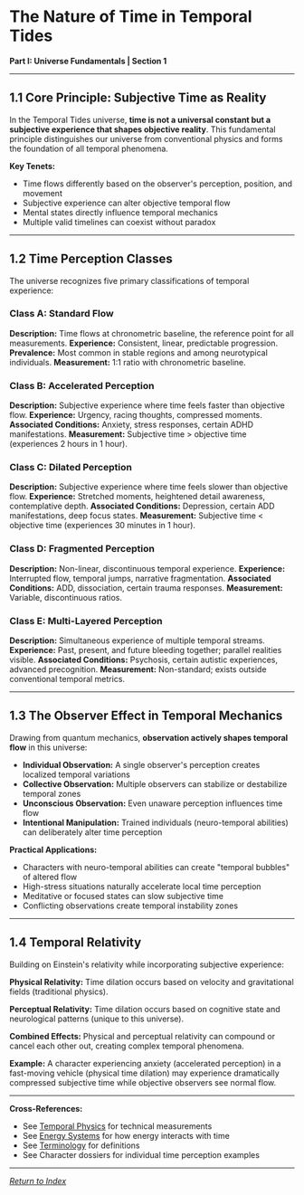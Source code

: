# The Nature of Time in Temporal Tides

**Part I: Universe Fundamentals | Section 1**

---

## 1.1 Core Principle: Subjective Time as Reality

In the Temporal Tides universe, **time is not a universal constant but a subjective experience that shapes objective reality**. This fundamental principle distinguishes our universe from conventional physics and forms the foundation of all temporal phenomena.

**Key Tenets:**
- Time flows differently based on the observer's perception, position, and movement
- Subjective experience can alter objective temporal flow
- Mental states directly influence temporal mechanics
- Multiple valid timelines can coexist without paradox

---

## 1.2 Time Perception Classes

The universe recognizes five primary classifications of temporal experience:

### Class A: Standard Flow
**Description:** Time flows at chronometric baseline, the reference point for all measurements.
**Experience:** Consistent, linear, predictable progression.
**Prevalence:** Most common in stable regions and among neurotypical individuals.
**Measurement:** 1:1 ratio with chronometric baseline.

### Class B: Accelerated Perception
**Description:** Subjective experience where time feels faster than objective flow.
**Experience:** Urgency, racing thoughts, compressed moments.
**Associated Conditions:** Anxiety, stress responses, certain ADHD manifestations.
**Measurement:** Subjective time > objective time (experiences 2 hours in 1 hour).

### Class C: Dilated Perception
**Description:** Subjective experience where time feels slower than objective flow.
**Experience:** Stretched moments, heightened detail awareness, contemplative depth.
**Associated Conditions:** Depression, certain ADD manifestations, deep focus states.
**Measurement:** Subjective time < objective time (experiences 30 minutes in 1 hour).

### Class D: Fragmented Perception
**Description:** Non-linear, discontinuous temporal experience.
**Experience:** Interrupted flow, temporal jumps, narrative fragmentation.
**Associated Conditions:** ADD, dissociation, certain trauma responses.
**Measurement:** Variable, discontinuous ratios.

### Class E: Multi-Layered Perception
**Description:** Simultaneous experience of multiple temporal streams.
**Experience:** Past, present, and future bleeding together; parallel realities visible.
**Associated Conditions:** Psychosis, certain autistic experiences, advanced precognition.
**Measurement:** Non-standard; exists outside conventional temporal metrics.

---

## 1.3 The Observer Effect in Temporal Mechanics

Drawing from quantum mechanics, **observation actively shapes temporal flow** in this universe:

- **Individual Observation:** A single observer's perception creates localized temporal variations
- **Collective Observation:** Multiple observers can stabilize or destabilize temporal zones
- **Unconscious Observation:** Even unaware perception influences time flow
- **Intentional Manipulation:** Trained individuals (neuro-temporal abilities) can deliberately alter time perception

**Practical Applications:**
- Characters with neuro-temporal abilities can create "temporal bubbles" of altered flow
- High-stress situations naturally accelerate local time perception
- Meditative or focused states can slow subjective time
- Conflicting observations create temporal instability zones

---

## 1.4 Temporal Relativity

Building on Einstein's relativity while incorporating subjective experience:

**Physical Relativity:** Time dilation occurs based on velocity and gravitational fields (traditional physics).

**Perceptual Relativity:** Time dilation occurs based on cognitive state and neurological patterns (unique to this universe).

**Combined Effects:** Physical and perceptual relativity can compound or cancel each other out, creating complex temporal phenomena.

**Example:** A character experiencing anxiety (accelerated perception) in a fast-moving vehicle (physical time dilation) may experience dramatically compressed subjective time while objective observers see normal flow.

---

**Cross-References:**
- See [Temporal Physics](02_TemporalPhysics.md) for technical measurements
- See [Energy Systems](03_EnergySystems.md) for how energy interacts with time
- See [Terminology](../02_CivilizationalElements/04_Terminology.md) for definitions
- See Character dossiers for individual time perception examples

---

*[Return to Index](../00_INDEX.md)*

